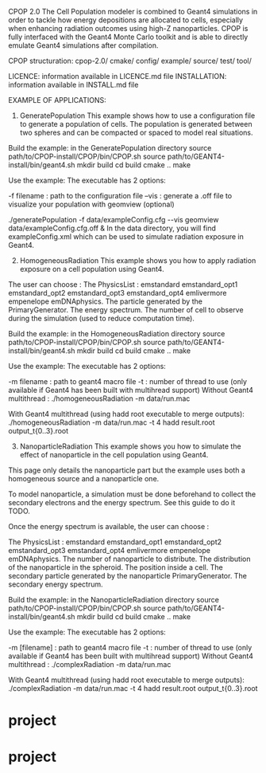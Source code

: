 CPOP 2.0 
The Cell Population modeler is combined to Geant4 simulations in order to tackle how energy depositions are allocated to cells, especially when enhancing radiation outcomes using high-Z nanoparticles. 
CPOP is fully interfaced with the Geant4 Monte Carlo toolkit and is able to directly emulate Geant4 simulations after compilation.

CPOP structuration:
cpop-2.0/
	cmake/
	config/
	example/
	source/
	test/
	tool/

LICENCE: information available in LICENCE.md file
INSTALLATION: information available in INSTALL.md file

EXAMPLE OF APPLICATIONS:
1. GeneratePopulation
This example shows how to use a configuration file to generate a population of cells. The population is generated between two spheres and can be compacted or spaced to model real situations.

Build the example: in the GeneratePopulation directory
source path/to/CPOP-install/CPOP/bin/CPOP.sh
source path/to/GEANT4-install/bin/geant4.sh
mkdir build
cd build
cmake ..
make

Use the example: 
The executable has 2 options:

-f filename : path to the configuration file
–vis : generate a .off file to visualize your population with geomview (optional)

./generatePopulation -f data/exampleConfig.cfg --vis 
geomview data/exampleConfig.cfg.off &
In the data directory, you will find exampleConfig.xml which can be used to simulate radiation exposure in Geant4.

2. HomogeneousRadiation
This example shows you how to apply radiation exposure on a cell population using Geant4.

The user can choose :
The PhysicsList : emstandard emstandard_opt1 emstandard_opt2 emstandard_opt3 emstandard_opt4 emlivermore empenelope emDNAphysics.
The particle generated by the PrimaryGenerator.
The energy spectrum.
The number of cell to observe during the simulation (used to reduce computation time).

Build the example: in the HomogeneousRadiation directory
source path/to/CPOP-install/CPOP/bin/CPOP.sh
source path/to/GEANT4-install/bin/geant4.sh
mkdir build
cd build
cmake ..
make 

Use the example:
The executable has 2 options:

-m filename : path to geant4 macro file
-t : number of thread to use (only available if Geant4 has been built with multihread support)
Without Geant4 multithread :
./homogeneousRadiation -m data/run.mac

With Geant4 multithread (using hadd root executable to merge outputs):
./homogeneousRadiation -m data/run.mac -t 4
hadd result.root output_t{0..3}.root

3. NanoparticleRadiation
This example shows you how to simulate the effect of nanoparticle in the cell population using Geant4.

This page only details the nanoparticle part but the example uses both a homogeneous source and a nanoparticle one.

To model nanoparticle, a simulation must be done beforehand to collect the secondary electrons and the energy spectrum. See this guide to do it TODO.

Once the energy spectrum is available, the user can choose :

The PhysicsList : emstandard emstandard_opt1 emstandard_opt2 emstandard_opt3 emstandard_opt4 emlivermore empenelope emDNAphysics.
The number of nanoparticle to distribute.
The distribution of the nanoparticle in the spheroid.
The position inside a cell.
The secondary particle generated by the nanoparticle PrimaryGenerator.
The secondary energy spectrum.

Build the example: in the NanoparticleRadiation directory
source path/to/CPOP-install/CPOP/bin/CPOP.sh
source path/to/GEANT4-install/bin/geant4.sh
mkdir build
cd build
cmake ..
make 

Use the example:
The executable has 2 options:

-m [filename] : path to geant4 macro file
-t : number of thread to use (only available if Geant4 has been built with multihread support)
Without Geant4 multithread :
./complexRadiation -m data/run.mac

With Geant4 multithread (using hadd root executable to merge outputs):
./complexRadiation -m data/run.mac -t 4
hadd result.root output_t{0..3}.root


# project
# project
